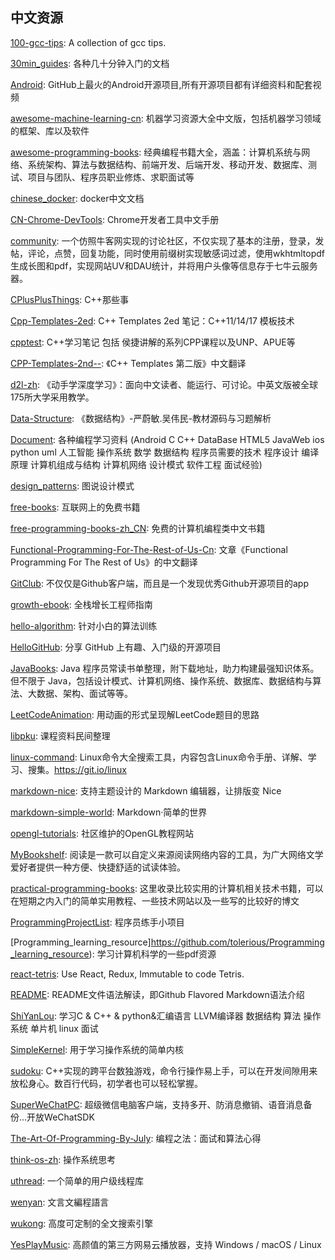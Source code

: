 ## 中文资源
[100-gcc-tips](https://github.com/hellogcc/100-gcc-tips): A collection of gcc tips.

[30min_guides](https://github.com/qinjx/30min_guides): 各种几十分钟入门的文档

[Android](https://github.com/open-android/Android): GitHub上最火的Android开源项目,所有开源项目都有详细资料和配套视频

[awesome-machine-learning-cn](https://github.com/jobbole/awesome-machine-learning-cn): 机器学习资源大全中文版，包括机器学习领域的框架、库以及软件

[awesome-programming-books](https://github.com/jobbole/awesome-programming-books): 经典编程书籍大全，涵盖：计算机系统与网络、系统架构、算法与数据结构、前端开发、后端开发、移动开发、数据库、测试、项目与团队、程序员职业修炼、求职面试等

[chinese_docker](https://github.com/widuu/chinese_docker): docker中文文档

[CN-Chrome-DevTools](https://github.com/CN-Chrome-DevTools/CN-Chrome-DevTools): Chrome开发者工具中文手册

[community](https://github.com/cosen1024/community): 一个仿照牛客网实现的讨论社区，不仅实现了基本的注册，登录，发帖，评论，点赞，回复功能，同时使用前缀树实现敏感词过滤，使用wkhtmltopdf生成长图和pdf，实现网站UV和DAU统计，并将用户头像等信息存于七牛云服务器。

[CPlusPlusThings](https://github.com/Light-City/CPlusPlusThings): C++那些事

[Cpp-Templates-2ed](https://github.com/downdemo/Cpp-Templates-2ed): C++ Templates 2ed 笔记：C++11/14/17 模板技术

[cpptest](https://github.com/yangsoon/cpptest): C++学习笔记 包括 侯捷讲解的系列CPP课程以及UNP、APUE等

[CPP-Templates-2nd--](https://github.com/Walton1128/CPP-Templates-2nd--): 《C++ Templates 第二版》中文翻译

[d2l-zh](https://github.com/d2l-ai/d2l-zh): 《动手学深度学习》：面向中文读者、能运行、可讨论。中英文版被全球175所大学采用教学。

[Data-Structure](https://github.com/kangjianwei/Data-Structure): 《数据结构》-严蔚敏.吴伟民-教材源码与习题解析

[Document](https://github.com/FangWW/Document): 各种编程学习资料 (Android C C++ DataBase HTML5 JavaWeb ios python uml 人工智能 操作系统 数学 数据结构 程序员需要的技术 程序设计 编译原理 计算机组成与结构 计算机网络 设计模式 软件工程 面试经验)

[design_patterns](https://github.com/me115/design_patterns): 图说设计模式

[free-books](https://github.com/ruanyf/free-books): 互联网上的免费书籍

[free-programming-books-zh_CN](https://github.com/search?q=free-programming-books): 免费的计算机编程类中文书籍

[Functional-Programming-For-The-Rest-of-Us-Cn](https://github.com/justinyhuang/Functional-Programming-For-The-Rest-of-Us-Cn): 文章《Functional Programming For The Rest of Us》的中文翻译

[GitClub](https://github.com/TellH/GitClub): 不仅仅是Github客户端，而且是一个发现优秀Github开源项目的app

[growth-ebook](https://github.com/phodal/growth-ebook): 全栈增长工程师指南

[hello-algorithm](https://github.com/geekxh/hello-algorithm): 针对小白的算法训练

[HelloGitHub](https://github.com/521xueweihan/HelloGitHub): 分享 GitHub 上有趣、入门级的开源项目

[JavaBooks](https://github.com/itwanger/JavaBooks): Java 程序员常读书单整理，附下载地址，助力构建最强知识体系。但不限于 Java，包括设计模式、计算机网络、操作系统、数据库、数据结构与算法、大数据、架构、面试等等。

[LeetCodeAnimation](https://github.com/MisterBooo/LeetCodeAnimation): 用动画的形式呈现解LeetCode题目的思路

[libpku](https://github.com/lib-pku/libpku): 课程资料民间整理

[linux-command](https://github.com/jaywcjlove/linux-command): Linux命令大全搜索工具，内容包含Linux命令手册、详解、学习、搜集。https://git.io/linux

[markdown-nice](https://github.com/mdnice/markdown-nice): 支持主题设计的 Markdown 编辑器，让排版变 Nice

[markdown-simple-world](https://github.com/wizardforcel/markdown-simple-world):  Markdown·简单的世界

[opengl-tutorials](https://github.com/zilongshanren/opengl-tutorials): 社区维护的OpenGL教程网站

[MyBookshelf](https://github.com/gedoor/MyBookshelf): 阅读是一款可以自定义来源阅读网络内容的工具，为广大网络文学爱好者提供一种方便、快捷舒适的试读体验。

[practical-programming-books](https://github.com/EZLippi/practical-programming-books): 这里收录比较实用的计算机相关技术书籍，可以在短期之内入门的简单实用教程、一些技术网站以及一些写的比较好的博文

[ProgrammingProjectList](https://github.com/jobbole/ProgrammingProjectList): 程序员练手小项目

[Programming_learning_resource]https://github.com/tolerious/Programming_learning_resource): 学习计算机科学的一些pdf资源

[react-tetris](https://github.com/chvin/react-tetris): Use React, Redux, Immutable to code Tetris.

[README](https://github.com/guodongxiaren/README): README文件语法解读，即Github Flavored Markdown语法介绍

[ShiYanLou](https://github.com/Ewenwan/ShiYanLou): 学习C & C++ & python&汇编语言 LLVM编译器 数据结构 算法 操作系统 单片机 linux 面试

[SimpleKernel](https://github.com/Simple-XX/SimpleKernel): 用于学习操作系统的简单内核

[sudoku](https://github.com/mayerui/sudoku): C++实现的跨平台数独游戏，命令行操作易上手，可以在开发间隙用来放松身心。数百行代码，初学者也可以轻松掌握。

[SuperWeChatPC](https://github.com/anhkgg/SuperWeChatPC): 超级微信电脑客户端，支持多开、防消息撤销、语音消息备份...开放WeChatSDK

[The-Art-Of-Programming-By-July](https://github.com/julycoding/The-Art-Of-Programming-By-July): 编程之法：面试和算法心得

[think-os-zh](https://github.com/wizardforcel/think-os-zh): 操作系统思考

[uthread](https://github.com/Winnerhust/uthread): 一个简单的用户级线程库

[wenyan](https://github.com/wenyan-lang/wenyan): 文言文編程語言

[wukong](https://github.com/huichen/wukong): 高度可定制的全文搜索引擎

[YesPlayMusic](https://github.com/qier222/YesPlayMusic): 高颜值的第三方网易云播放器，支持 Windows / macOS / Linux
